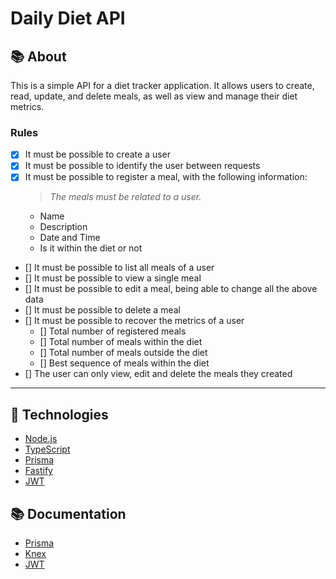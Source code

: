 # Daily Diet API

## 📚 About

This is a simple API for a diet tracker application. It allows users to create, read, update, and delete meals, as well as view and manage their diet metrics.

### Rules

- [x] It must be possible to create a user
- [x] It must be possible to identify the user between requests
- [x] It must be possible to register a meal, with the following information:
  > *The meals must be related to a user.*
  - Name
  - Description
  - Date and Time
  - Is it within the diet or not
- [] It must be possible to list all meals of a user
- [] It must be possible to view a single meal
- [] It must be possible to edit a meal, being able to change all the above data
- [] It must be possible to delete a meal
- [] It must be possible to recover the metrics of a user
  - [] Total number of registered meals
  - [] Total number of meals within the diet
  - [] Total number of meals outside the diet
  - [] Best sequence of meals within the diet
- [] The user can only view, edit and delete the meals they created

---

## 🚀 Technologies

- [Node.js](https://nodejs.org/en/)
- [TypeScript](https://www.typescriptlang.org/)
- [Prisma](https://www.prisma.io/)
- [Fastify](https://www.fastify.io/)
- [JWT](https://jwt.io/)

## 📚 Documentation

- [Prisma](https://www.prisma.io/docs)
- [Knex](https://knexjs.org/)
- [JWT](https://jwt.io/docs)
